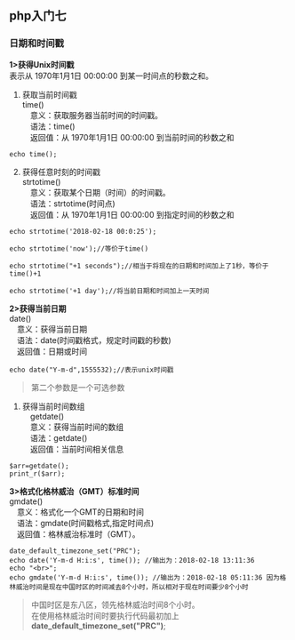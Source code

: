 ## php入门七<br>
### 日期和时间戳<br>
**1>获得Unix时间戳**<br>
表示从 1970年1月1日 00:00:00 到某一时间点的秒数之和。<br>
1. 获取当前时间戳<br>
time()<br>
&emsp;意义：获取服务器当前时间的时间戳。<br>
&emsp;语法：time()<br>
&emsp;返回值：从 1970年1月1日 00:00:00 到当前时间的秒数之和 
```
echo time();
```

2. 获得任意时刻的时间戳<br>
strtotime()<br>
&emsp;意义：获取某个日期（时间）的时间戳。<br>
&emsp;语法：strtotime(时间点)<br>
&emsp;返回值：从 1970年1月1日 00:00:00 到指定时间的秒数之和 
```
echo strtotime('2018-02-18 00:0:25');

echo strtotime('now');//等价于time()

echo strtotime("+1 seconds");//相当于将现在的日期和时间加上了1秒，等价于time()+1

echo strtotime('+1 day');//将当前日期和时间加上一天时间
```

**2>获得当前日期**<br>
date()<br>
&emsp;意义：获得当前日期<br>
&emsp;语法：date(时间戳格式，规定时间戳的秒数)<br>
&emsp;返回值：日期或时间
```
echo date("Y-m-d",1555532);//表示unix时间戳
```
>第二个参数是一个可选参数

1. 获得当前时间数组<br>
&emsp;getdate()<br>
&emsp;意义：获得当前时间的数组<br>
&emsp;语法：getdate()<br>
&emsp;返回值：当前时间相关信息
```
$arr=getdate();
print_r($arr);
```

**3>格式化格林威治（GMT）标准时间**<br>
gmdate()<br>
&emsp;意义：格式化一个GMT的日期和时间<br>
&emsp;语法：gmdate(时间戳格式,指定时间点)<br>
&emsp;返回值：格林威治标准时（GMT）。
```
date_default_timezone_set("PRC");
echo date('Y-m-d H:i:s', time()); //输出为：2018-02-18 13:11:36
echo "<br>";
echo gmdate('Y-m-d H:i:s', time()); //输出为：2018-02-18 05:11:36 因为格林威治时间是现在中国时区的时间减去8个小时，所以相对于现在时间要少8个小时

```
>中国时区是东八区，领先格林威治时间8个小时。<br>
在使用格林威治时间时要执行代码最初加上**date_default_timezone_set("PRC")**;



